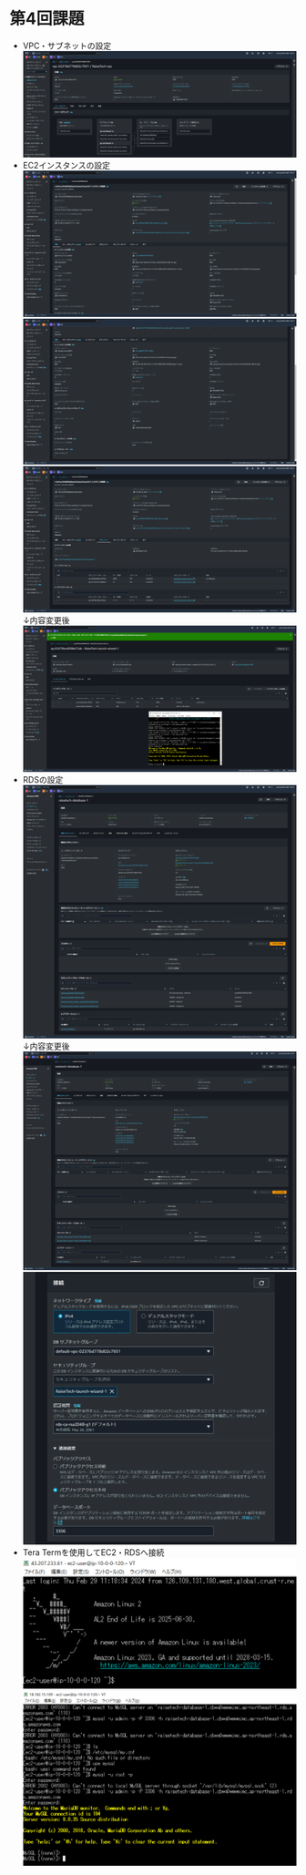 # 第4回課題
- VPC・サブネットの設定  
  ![VPC settings](/images/RaiseTech-VPC.png)
- EC2インスタンスの設定  
  ![EC2 overview](/images/EC2-overview.png)  
  ![EC2 description](/images/EC2-description.png)  
   ![EC2 security](/images/EC2-security.png)  
  ↓内容変更後  
  ![EC2 security2](/images/EC2-updateRule.png)
- RDSの設定  
  ![RDS settings](/images/EC2-RDSsettings.png)  
  ↓内容変更後  
  ![RDS settings2](/images/RDSoverview.png)  
  ![RDS settings3](/images/RDSsettings.png)  
- Tera Termを使用してEC2・RDSへ接続  
  ![TeraTerm1](/images/EC2-login.png)
  ![TeraTerm2](/images/EC2-RDS-MYSQL.png)